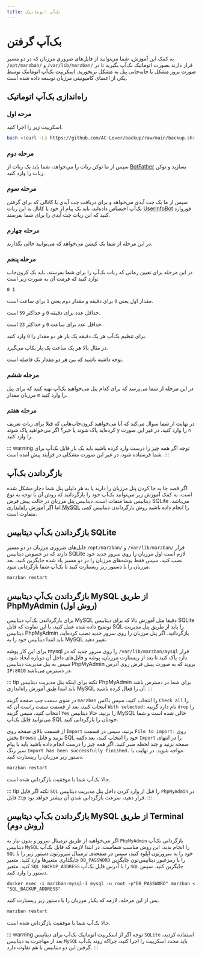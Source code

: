 ```yaml
---
title: بک‌آپ اتوماتیک
---
```



# بک‌آپ گرفتن

به کمک این آموزش، شما می‌توانید از فایل‌های ضروری مرزبان که در دو مسیر `/opt/marzban/` و `/var/lib/marzban/` قرار دارند بصورت اتوماتیک بک‌آپ بگیرید تا در صورت بروز مشکل یا جا‌به‌جایی پنل به مشکل برنخورید. اسکریپت بک‌آپ اتوماتیک توسط یکی از اعضای کامیونیتی مرزبان توسعه داده شده است.


## راه‌اندازی بک‌آپ اتوماتیک

### مرحه اول

اسکریپت زیر را اجرا کنید.
```bash
bash <(curl -Ls https://github.com/AC-Lover/backup/raw/main/backup.sh)
```

### مرحله دوم

سپس از ما توکن ربات را می‌خواهد، شما باید یک ربات از [BotFather](https://t.me/BotFather) بسازید و توکن ربات را وارد کنید.

### مرحله سوم

سپس از ما یک چت آیدی می‌خواهد و برای دریافت چت‌ آیدی یا کانالی که برای گرفتن بک‌آپ اختصاص داده‌اید، باید یک پیام از خود یا کانال به این ربات [UserInfoBot](https://t.me/userinfobot) فوروارد کنید که این ربات چت آیدی را برای شما بفرستد.

### مرحله چهارم

در این مرحله از شما یک کپشن می‌خواهد که می‌توانید خالی بگذارید.

### مرحله پنجم

در این مرحله برای تعیین زمانی که ربات بک‌آپ را برای شما بفرستد، باید یک کرون‌جاب وارد کنید که فرمت آن به صورت زیر است:

`0 1`

مقدار اول یعنی `0` برای دقیقه و مقدار دوم یعنی `1` برای ساعت است.

حداقل عدد برای دقیقه `0` و حداکثر `59` است.

حداقل عدد برای ساعت `0` و حداکثر `23` است.

برای تنظیم بک‌آپ هر یک دقیقه یک بار هر دو مقدار را `0` وارد کنید.

در مثال بالا هر یک ساعت یک بار بکاپ می‌گیرد.

توجه داشته باشید که بین هر دو مقدار یک فاصله است.

### مرحله ششم

در این مرحله از شما می‌پرسد که برای کدام پنل می‌خواهید بک‌آپ تهیه کنید که برای پنل مرزبان مقدار `m` را وارد کنید.

### مرحله هفتم

در نهایت از شما سوال می‌کند که آیا می‌خواهید کرون‌جاب‌هایی که قبلا برای ربات تعریف کرده‌اید پاک شوند یا خیر؟ اگر می‌خواهید پاک شوند `y` را وارد کنید، در غیر این صورت `n` را وارد کنید.

::: warning توجه
اگر همه چیز را درست وارد کرده باشید باید یک بار فایل بک‌آپ برای شما فرستاده شود، در غیر این صورت مشکلی در فرآیند پیش آمده است.
:::

## بازگرداندن بک‌آپ

اگر قصد جا به جا کردن پنل مرزبان را دارید یا به هر دلیلی پنل شما دچار مشکل شده است، به کمک آموزش زیر می‌توانید بک‌آپ خود را بازگردانید که روش آن با توجه به نوع دیتابیس شما متفات است. دیتابیس پنل مرزبان در حالت پیش فرض SQLite می‌باشد، اما اگر آموزش [راه‌اندازی MySQL](https://gozargah.github.io/marzban/examples/mysql) را انجام داده باشید روش بازگرداندن دیتابیس کمی متفاوت است.

## بازگرداندن بک‌آپ دیتابیس SQLite 

فایل‌های ضروری مرزبان در دو مسیر `/opt/marzban/` و `/var/lib/marzban/` قرار دارند که در خصوص دیتابیس SQLite لازم است اول مرزبان را روی سرور جدید خود نصب کنید، سپس فقط پوشه‌های مرزبان را در دو مسیر یاد شده جایگزین کنید، بعد مرزبان را با دستور زیر ریستارت کنید تا بک‌آپ شما بازگردانی شود.

```bash
marzban restart
```

## بازگرداندن بک‌آپ دیتابیس MySQL از طریق PhpMyAdmin (روش اول)


برای بازگرداندن بک‌آپ دیتابیس MySQL دقیقا مثل آموزش بالا که برای دیتابیس SQLite توضیح داده شده عمل کنید، با این تفاوت که فایل SQL را باید از طریق پنل مدیریت دیتابیس PhpMyAdmin بازگردانید. اگر پنل مرزبان را روی سرور جدید نصب کرده‌اید، باید ابتدا دیتابیس خود را به MySQL تغییر دهید.

برای این کار پوشه mysql را روی سرور جدید که در `/var/lib/marzban/mysql` قرار دارد پاک کنید تا بعد از ریستارت مرزبان، پوشه و فایل‌های داخل آن دوباره ایجاد شود. سپس به پنل مدیریت دیتابیس PhpMyAdmin بروید که به صورت پیش فرض روی آدرس `IP:8010` در دسترس می‌باشد.

::: tip  نکته 
برای اینکه پنل مدیریت دیتابیس PhpMyAdmin برای شما در دسترس باشد باید ابتدا طبق آموزش راه‌اندازی MySQL آن را فعال کرده باشید.
:::

در منوی سمت چپ صفحه گزینه `marzban` را انتخاب کنید، سپس باکس `Check all` را انتخاب کنید، بعد از قسمت سمت راست آن که `With selected:` نام دارد گزینه `drop` را انتخاب کنید، سپس گزینه `Yes` را بزنید. حالا دیتابیس MySQL خالی شده است و شما می‌توانید فایل بک‌آپ SQL خودتان را بازگردانی کنید.

از قسمت بالای صفحه روی `Import` بزنید، سپس در قسمت `File to import:` روی بخش `Browse` بزنید و فایل SQL خود را انتخاب کنید، بعد دکمه `Import` را در انتهای صفحه بزنید و چند لحظه صبر کنید. اگر همه چیز را درست انجام داده باشید باید با پیام سبز رنگ `Import has been successfully finished.` مواجه شوید. در نهایت با دستور زیر مرزبان را ریستارت کنید.

```bash
marzban restart
```
حالا بک‌آپ شما با موفقیت بازگردانی شده است.

::: tip  نکته 
اگر فایل `SQL` را قبل از وارد کردن داخل پنل مدیریت دیتابیس `PhpMyAdmin` در فایل `Zip` قرار دهید، سرعت بازگردانی شدن آن بیشتر خواهد بود.
:::

## بازگرداندن بک‌آپ دیتابیس MySQL از طریق Terminal (روش دوم)

اگر می‌خواهید از طریق ترمینال سرور و بدون نیاز به `PhpMyAdmin` بازگردانی بک‌آپ دیتابیس `MySQL` را انجام بدید، این روش مناسب شماست. در ابتدا لازمه که فایل بک‌آپ `SQL` خود را به سرورتون آپلود کنید، سپس در صفحه‌ی ترمینال سرورتون دستور زیر را با جایگذاری متغیرها وارد کنید. متغیر `DB_PASSWORD` را با رمزعبور دیتابیس‌تون جایگزین کنید. متغیر `SQL_BACKUP_ADDRESS` را با آدرس فایل بک‌آپ `SQL` جایگزین کنید. سپس دستور را وارد کنید.
```
docker exec -i marzban-mysql-1 mysql -u root -p"DB_PASSWORD" marzban < "SQL_BACKUP_ADDRESS"
```

پس از این مرحله، لازمه که یکبار مرزبان را با دستور زیر ریستارت کنید.

```bash
marzban restart
```
حالا بک‌آپ شما با موفقیت بازگردانی شده است.


::: warning توجه
اگر از اسکریپت اتوماتیک بک‌آپ برای دیتابیس `SQLite` استفاده کردید، بعد از مهاجرت به دیتابیس `MySQL` باید مجدد اسکریپت را اجرا کنید، چراکه روند بک‌آپ گرفتن این دو دیتابیس با هم تفاوت دارد.
:::
